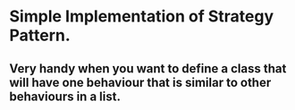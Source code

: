 # Simple Implementation of Strategy Pattern.

## Very handy when you want to define a class that will have one behaviour that is similar to other behaviours in a list.


